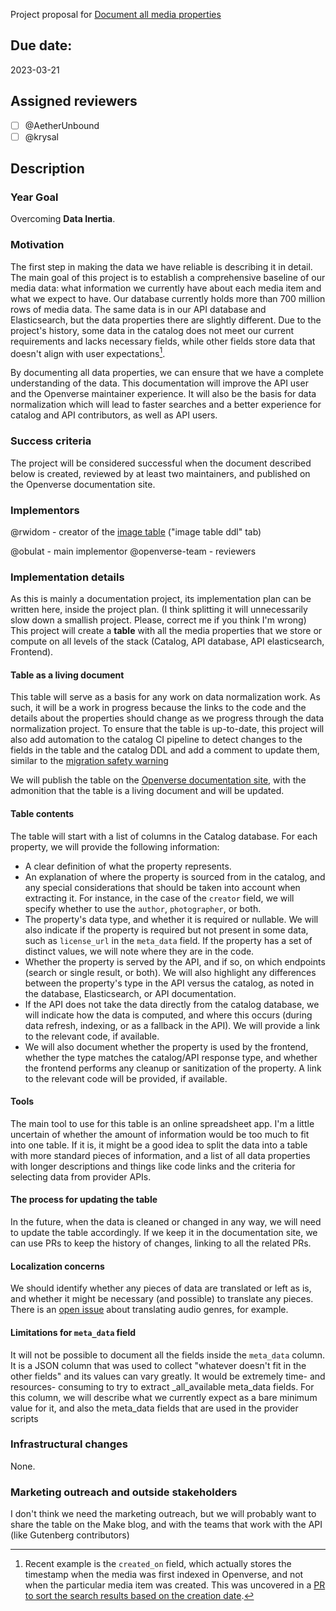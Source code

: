 Project proposal for
[Document all media properties](https://github.com/WordPress/openverse/issues/412)

## Due date:

2023-03-21

## Assigned reviewers

- [ ] @AetherUnbound
- [ ] @krysal

## Description

### Year Goal

Overcoming **Data Inertia**.

### Motivation

The first step in making the data we have reliable is describing it in detail.
The main goal of this project is to establish a comprehensive baseline of our
media data: what information we currently have about each media item and what we
expect to have. Our database currently holds more than 700 million rows of media
data. The same data is in our API database and Elasticsearch, but the data
properties there are slightly different. Due to the project's history, some data
in the catalog does not meet our current requirements and lacks necessary
fields, while other fields store data that doesn't align with user
expectations[^1].

By documenting all data properties, we can ensure that we have a complete
understanding of the data. This documentation will improve the API user and the
Openverse maintainer experience. It will also be the basis for data
normalization which will lead to faster searches and a better experience for
catalog and API contributors, as well as API users.

### Success criteria

The project will be considered successful when the document described below is
created, reviewed by at least two maintainers, and published on the Openverse
documentation site.

### Implementors

@rwidom - creator of the
[image table](https://docs.google.com/spreadsheets/d/1gaVsvFnsYby2iwzRm0Ta9IPhvNixCpQdHByGLo1r_pg/edit?usp=sharing)
("image table ddl" tab)

@obulat - main implementor @openverse-team - reviewers

### Implementation details

As this is mainly a documentation project, its implementation plan can be
written here, inside the project plan. (I think splitting it will unnecessarily
slow down a smallish project. Please, correct me if you think I'm wrong) This
project will create a **table** with all the media properties that we store or
compute on all levels of the stack (Catalog, API database, API elasticsearch,
Frontend).

#### Table as a living document

This table will serve as a basis for any work on data normalization work. As
such, it will be a work in progress because the links to the code and the
details about the properties should change as we progress through the data
normalization project. To ensure that the table is up-to-date, this project will
also add automation to the catalog CI pipeline to detect changes to the fields
in the table and the catalog DDL and add a comment to update them, similar to
the
[migration safety warning](https://github.com/WordPress/openverse/blob/main/.github/workflows/migration_safety_warning.yml)

We will publish the table on the
[Openverse documentation site](https://docs.openverse.org/), with the
admonition that the table is a living document and will be updated.

#### Table contents

The table will start with a list of columns in the Catalog database. For each
property, we will provide the following information:

- A clear definition of what the property represents.
- An explanation of where the property is sourced from in the catalog, and any
  special considerations that should be taken into account when extracting it.
  For instance, in the case of the `creator` field, we will specify whether to
  use the `author`, `photographer`, or both.
- The property's data type, and whether it is required or nullable. We will also
  indicate if the property is required but not present in some data, such as
  `license_url` in the `meta_data` field. If the property has a set of distinct
  values, we will note where they are in the code.
- Whether the property is served by the API, and if so, on which endpoints
  (search or single result, or both). We will also highlight any differences
  between the property's type in the API versus the catalog, as noted in the
  database, Elasticsearch, or API documentation.
- If the API does not take the data directly from the catalog database, we will
  indicate how the data is computed, and where this occurs (during data refresh,
  indexing, or as a fallback in the API). We will provide a link to the relevant
  code, if available.
- We will also document whether the property is used by the frontend, whether
  the type matches the catalog/API response type, and whether the frontend
  performs any cleanup or sanitization of the property. A link to the relevant
  code will be provided, if available.

#### Tools

The main tool to use for this table is an online spreadsheet app. I'm a little
uncertain of whether the amount of information would be too much to fit into one
table. If it is, it might be a good idea to split the data into a table with
more standard pieces of information, and a list of all data properties with
longer descriptions and things like code links and the criteria for selecting
data from provider APIs.

#### The process for updating the table

In the future, when the data is cleaned or changed in any way, we will need to
update the table accordingly. If we keep it in the documentation site, we can
use PRs to keep the history of changes, linking to all the related PRs.

#### Localization concerns

We should identify whether any pieces of data are translated or left as is, and
whether it might be necessary (and possible) to translate any pieces. There is
an [open issue](https://github.com/WordPress/openverse/issues/589) about
translating audio genres, for example.

#### Limitations for `meta_data` field

It will not be possible to document all the fields inside the `meta_data`
column. It is a JSON column that was used to collect "whatever doesn't fit in
the other fields" and its values can vary greatly. It would be extremely time-
and resources- consuming to try to extract \_all_available meta_data fields. For
this column, we will describe what we currently expect as a bare minimum value
for it, and also the meta_data fields that are used in the provider scripts

### Infrastructural changes

None.

### Marketing outreach and outside stakeholders

I don't think we need the marketing outreach, but we will probably want to share
the table on the Make blog, and with the teams that work with the API (like
Gutenberg contributors)

[^1]:
    Recent example is the `created_on` field, which actually stores the
    timestamp when the media was first indexed in Openverse, and not when the
    particular media item was created. This was uncovered in a
    [PR to sort the search results based on the creation date](https://github.com/WordPress/openverse-api/pull/916).
